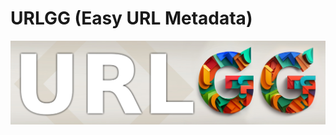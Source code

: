 # URLGG (Easy URL Metadata)
<p align="center">
<img src="https://github.com/manuelmsni/URLGG/blob/main/URLGG.jpg?raw=true" width="800px" >
</p>

